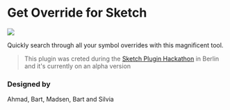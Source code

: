 # Get Override for Sketch

<img align="center" src="https://github.com/heymadsen/sketch-getoverride/sample/hero.jpg">

Quickly search through all your symbol overrides with this magnificent tool.

> This plugin was creted during the [Sketch Plugin Hackathon](https://designtoolsberlin.com/) in Berlin and it's currently on an alpha version

### Designed by
Ahmad, Bart, Madsen, Bart and Silvia
